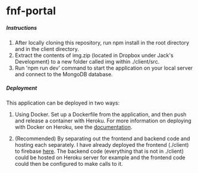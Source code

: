 ﻿# fnf-portal

##### Instructions

1. After locally cloning this repository, run npm install in the root directory and in the client directory.
2. Extract the contents of img.zip (located in Dropbox under Jack's Development) to a new folder called img within ./client/src.
3. Run 'npm run dev' command to start the application on your local server and connect to the MongoDB database.

##### Deployment

This application can be deployed in two ways:

1. Using Docker. Set up a Dockerfile from the application, and then push and release a container with Heroku. For more information on deploying with Docker on Heroku, see the [documentation](https://devcenter.heroku.com/categories/deploying-with-docker).

2. (Recommended) By separating out the frontend and backend code and hosting each separately. I have already deployed the frontend (./client) to firebase [here](https://fnf-portal.web.app/). The backend code (everything that is not in ./client) could be hosted on Heroku server for example and the frontend code could then be configured to make calls to it.
